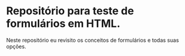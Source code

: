 # Repositório para teste de formulários em HTML.

Neste repositório eu revisito os conceitos de formulários e todas suas opções.